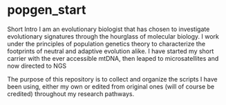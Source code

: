 # popgen_start
Short Intro
I am an evolutionary biologist that has chosen to investigate evolutionary signatures through the hourglass of molecular biology. I work under the principles of population genetics theory to characterize the footprints of neutral and adaptive evolution alike. I have started my short carrier with the ever accessible mtDNA, then leaped to microsatellites and now directed to NGS

The purpose of this repository is to collect and organize the scripts I have been using, either my own or edited from original ones (will of course be credited) throughout my research pathways.

